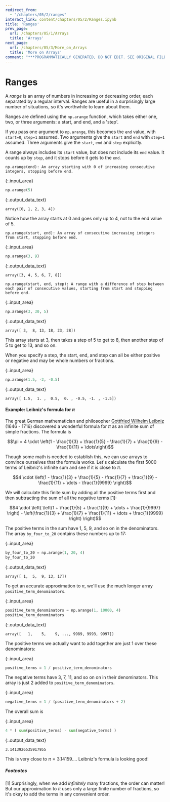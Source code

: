 ```yaml
---
redirect_from:
  - "/chapters/05/2/ranges"
interact_link: content/chapters/05/2/Ranges.ipynb
title: 'Ranges'
prev_page:
  url: /chapters/05/1/Arrays
  title: 'Arrays'
next_page:
  url: /chapters/05/3/More_on_Arrays
  title: 'More on Arrays'
comment: "***PROGRAMMATICALLY GENERATED, DO NOT EDIT. SEE ORIGINAL FILES IN /content***"
---
```


# Ranges

A *range* is an array of numbers in increasing or decreasing order, each separated by a regular interval. 
Ranges are useful in a surprisingly large number of situations, so it's worthwhile to learn about them.

Ranges are defined  using the `np.arange` function, which takes either one, two, or three arguments: a start, and end, and a 'step'.

If you pass one argument to `np.arange`, this becomes the `end` value, with `start=0`, `step=1` assumed.  Two arguments give the `start` and `end` with `step=1` assumed.  Three arguments give the `start`, `end` and `step` explicitly.

A range always includes its `start` value, but does not include its `end` value.  It counts up by `step`, and it stops before it gets to the `end`.

    np.arange(end): An array starting with 0 of increasing consecutive integers, stopping before end.



{:.input_area}
```python
np.arange(5)
```





{:.output_data_text}
```
array([0, 1, 2, 3, 4])
```



Notice how the array starts at 0 and goes only up to 4, not to the end value of 5.


    np.arange(start, end): An array of consecutive increasing integers from start, stopping before end.



{:.input_area}
```python
np.arange(3, 9)
```





{:.output_data_text}
```
array([3, 4, 5, 6, 7, 8])
```




    np.arange(start, end, step): A range with a difference of step between each pair of consecutive values, starting from start and stopping before end.



{:.input_area}
```python
np.arange(3, 30, 5)
```





{:.output_data_text}
```
array([ 3,  8, 13, 18, 23, 28])
```



This array starts at 3, then takes a step of 5 to get to 8, then another step of 5 to get to 13, and so on.

When you specify a step, the start, end, and step can all be either positive or negative and may be whole numbers or fractions. 



{:.input_area}
```python
np.arange(1.5, -2, -0.5)
```





{:.output_data_text}
```
array([ 1.5,  1. ,  0.5,  0. , -0.5, -1. , -1.5])
```



#### Example: Leibniz's formula for $\pi$

The great German mathematician and philosopher [Gottfried Wilhelm Leibniz](https://en.wikipedia.org/wiki/Gottfried_Wilhelm_Leibniz) 
(1646 - 1716) discovered a wonderful formula for $\pi$ as an infinite sum of simple fractions. The formula is

$$\pi = 4 \cdot \left(1 - \frac{1}{3} + \frac{1}{5} - \frac{1}{7} + \frac{1}{9} - \frac{1}{11} + \dots\right)$$

Though some math is needed to establish this, we can use arrays to convince ourselves that the formula works. Let's calculate the first 5000 terms of Leibniz's infinite sum and see if it is close to $\pi$.

$$4 \cdot \left(1 - \frac{1}{3} + \frac{1}{5} - \frac{1}{7} + \frac{1}{9} - \frac{1}{11} + \dots - \frac{1}{9999} \right)$$

We will calculate this finite sum by adding all the positive terms first and then subtracting the sum of all the negative terms [[1]](#footnotes):

$$4 \cdot \left( \left(1 + \frac{1}{5} + \frac{1}{9} + \dots + \frac{1}{9997} \right) - \left(\frac{1}{3} + \frac{1}{7} + \frac{1}{11} + \dots + \frac{1}{9999} \right) \right)$$

The positive terms in the sum have 1, 5, 9, and so on in the denominators. The array `by_four_to_20` contains these numbers up to 17:



{:.input_area}
```python
by_four_to_20 = np.arange(1, 20, 4)
by_four_to_20
```





{:.output_data_text}
```
array([ 1,  5,  9, 13, 17])
```



To get an accurate approximation to $\pi$, we'll use the much longer array `positive_term_denominators`.



{:.input_area}
```python
positive_term_denominators = np.arange(1, 10000, 4)
positive_term_denominators
```





{:.output_data_text}
```
array([   1,    5,    9, ..., 9989, 9993, 9997])
```



The positive terms we actually want to add together are just 1 over these denominators:



{:.input_area}
```python
positive_terms = 1 / positive_term_denominators
```


The negative terms have 3, 7, 11, and so on on in their denominators. This array is just 2 added to `positive_term_denominators`.



{:.input_area}
```python
negative_terms = 1 / (positive_term_denominators + 2)
```


The overall sum is



{:.input_area}
```python
4 * ( sum(positive_terms) - sum(negative_terms) )
```





{:.output_data_text}
```
3.1413926535917955
```



This is very close to $\pi = 3.14159\dots$. Leibniz's formula is looking good!

<a id='footnotes'></a>
##### Footnotes
[1] Surprisingly, when we add  *infinitely* many fractions, the order can matter! But our approximation to $\pi$ uses only a large finite number of fractions, so it's okay to add the terms in any convenient order.
